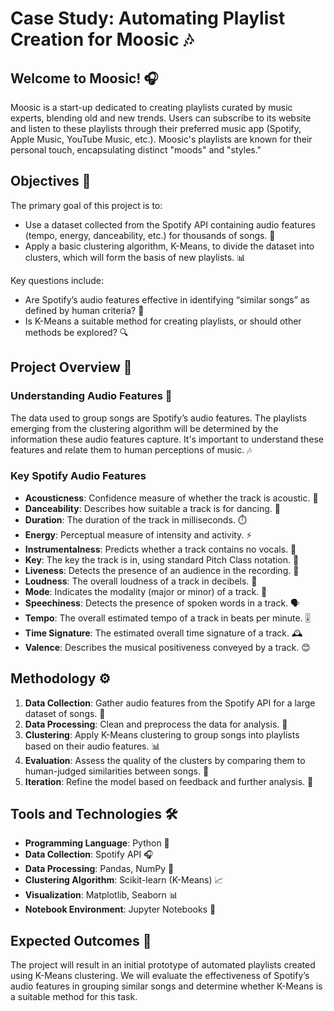 # Case Study: Automating Playlist Creation for Moosic 🎶

## Welcome to Moosic! 🎧

Moosic is a start-up dedicated to creating playlists curated by music experts, blending old and new trends. Users can subscribe to its website and listen to these playlists through their preferred music app (Spotify, Apple Music, YouTube Music, etc.). Moosic's playlists are known for their personal touch, encapsulating distinct "moods" and "styles."

## Objectives 🎯

The primary goal of this project is to:
- Use a dataset collected from the Spotify API containing audio features (tempo, energy, danceability, etc.) for thousands of songs. 🎵
- Apply a basic clustering algorithm, K-Means, to divide the dataset into clusters, which will form the basis of new playlists. 📊

Key questions include:
- Are Spotify’s audio features effective in identifying “similar songs” as defined by human criteria? 🤔
- Is K-Means a suitable method for creating playlists, or should other methods be explored? 🔍

## Project Overview 📝

### Understanding Audio Features 🎼

The data used to group songs are Spotify’s audio features. The playlists emerging from the clustering algorithm will be determined by the information these audio features capture. It's important to understand these features and relate them to human perceptions of music. 🎶

### Key Spotify Audio Features
- **Acousticness**: Confidence measure of whether the track is acoustic. 🎸
- **Danceability**: Describes how suitable a track is for dancing. 🕺
- **Duration**: The duration of the track in milliseconds. ⏱️
- **Energy**: Perceptual measure of intensity and activity. ⚡
- **Instrumentalness**: Predicts whether a track contains no vocals. 🎻
- **Key**: The key the track is in, using standard Pitch Class notation. 🎹
- **Liveness**: Detects the presence of an audience in the recording. 🎤
- **Loudness**: The overall loudness of a track in decibels. 📢
- **Mode**: Indicates the modality (major or minor) of a track. 🎵
- **Speechiness**: Detects the presence of spoken words in a track. 🗣️
- **Tempo**: The overall estimated tempo of a track in beats per minute. 🎚️
- **Time Signature**: The estimated overall time signature of a track. 🕰️
- **Valence**: Describes the musical positiveness conveyed by a track. 😊

## Methodology ⚙️

1. **Data Collection**: Gather audio features from the Spotify API for a large dataset of songs. 🎤
2. **Data Processing**: Clean and preprocess the data for analysis. 🧹
3. **Clustering**: Apply K-Means clustering to group songs into playlists based on their audio features. 📊
4. **Evaluation**: Assess the quality of the clusters by comparing them to human-judged similarities between songs. 🧐
5. **Iteration**: Refine the model based on feedback and further analysis. 🔄

## Tools and Technologies 🛠️

- **Programming Language**: Python 🐍
- **Data Collection**: Spotify API 🎧
- **Data Processing**: Pandas, NumPy 🐼
- **Clustering Algorithm**: Scikit-learn (K-Means) 📈
- **Visualization**: Matplotlib, Seaborn 📊
- **Notebook Environment**: Jupyter Notebooks 📒

## Expected Outcomes 📌

The project will result in an initial prototype of automated playlists created using K-Means clustering. We will evaluate the effectiveness of Spotify’s audio features in grouping similar songs and determine whether K-Means is a suitable method for this task.

